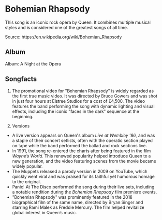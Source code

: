 # Bohemian Rhapsody

This song is an iconic rock opera by Queen. It combines multiple musical styles and is considered one of the greatest songs of all time.

Source: https://en.wikipedia.org/wiki/Bohemian_Rhapsody

## Album

Album: A Night at the Opera

## Songfacts

1. The promotional video for "Bohemian Rhapsody" is widely regarded as the first true music video. It was directed by Bruce Gowers and was shot in just four hours at Elstree Studios for a cost of £4,500. The video features the band performing the song with dynamic lighting and visual effects, including the iconic "faces in the dark" sequence at the beginning.

2. Versions  
- A live version appears on Queen's album *Live at Wembley '86*, and was a staple of their concert setlists, often with the operatic section played on tape while the band performed the ballad and rock sections live.  
- In 1991, the song re-entered the charts after being featured in the film *Wayne’s World*. This renewed popularity helped introduce Queen to a new generation, and the video featuring scenes from the movie became widely popular.  
- The Muppets released a parody version in 2009 on YouTube, which quickly went viral and was praised for its faithful yet humorous homage to the original.  
- Panic! At The Disco performed the song during their live sets, including a notable rendition during the *Bohemian Rhapsody* film premiere events.  
- "Bohemian Rhapsody" was prominently featured in the 2018 biographical film of the same name, directed by Bryan Singer and starring Rami Malek as Freddie Mercury. The film helped revitalize global interest in Queen’s music.
